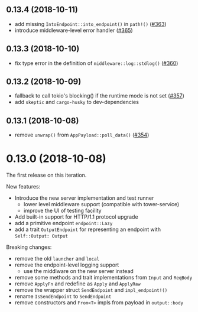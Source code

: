 <a name="0.13.4"></a>
## 0.13.4 (2018-10-11)

* add missing `IntoEndpoint::into_endpoint()` in `path!()` ([#363](https://github.com/finchers-rs/finchers/pull/363))
* introduce middleware-level error handler ([#365](https://github.com/finchers-rs/finchers/pull/365))

<a name="0.13.3"></a>
## 0.13.3 (2018-10-10)

* fix type error in the definition of `middleware::log::stdlog()` ([#360](https://github.com/finchers-rs/finchers/pull/360))

<a name="0.13.2"></a>
## 0.13.2 (2018-10-09)

* fallback to call tokio's blocking() if the runtime mode is not set ([#357](https://github.com/finchers-rs/finchers/pull/357))
* add `skeptic` and `cargo-husky` to dev-dependencies

<a name="0.13.1"></a>
## 0.13.1 (2018-10-08)

* remove `unwrap()` from `AppPayload::poll_data()` ([#354](https://github.com/finchers-rs/finchers/pull/354))

<a name="0.13.0"></a>
# 0.13.0 (2018-10-08)

The first release on this iteration.

New features:

* Introduce the new server implementation and test runner
  - lower level middleware support (compatible with tower-service)
  - improve the UI of testing facility
* Add built-in support for HTTP/1.1 protocol upgrade
* add a primitive endpoint `endpoint::Lazy`
* add a trait `OutputEndpoint` for representing an endpoint with `Self::Output: Output`

Breaking changes:

* remove the old `launcher` and `local`
* remove the endpoint-level logging support
  - use the middlware on the new server instead
* remove some methods and trait implementations from `Input` and `ReqBody`
* remove `ApplyFn` and redefine as `Apply` and `ApplyRaw`
* remove the wrapper struct `SendEndpoint` and `impl_endpoint!()`
* rename `IsSendEndpoint` to `SendEndpoint`
* remove constructors and `From<T>` impls from payload in `output::body`